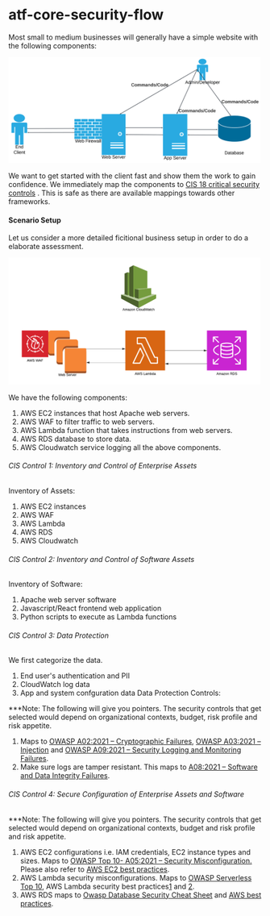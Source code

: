 # atf-core-security-flow
Most small to medium businesses will generally have a simple website with the following components:

<img src="images/small-business-web.png" alt="Lucidchart Diagram" width="500"/>

We want to get started with the client fast and show them the work to gain confidence. We immediately map the components to <a href="https://www.cisecurity.org/controls/cis-controls-list" target="_blank">CIS 18 critical security controls</a> . This is safe as there are available mappings towards other frameworks.

#### Scenario Setup
Let us consider a more detailed ficitional business setup in order to do a elaborate assessment.

<img src="images/small-business-aws.png" alt="Lucidchart Diagram" width="500"/>

We have the following components:
1. AWS EC2 instances that host Apache web servers.
2. AWS WAF to filter traffic to web servers.
3. AWS Lambda function that takes instructions from web servers.
4. AWS RDS database to store data.
5. AWS Cloudwatch service logging all the above components.

###### CIS Control 1: Inventory and Control of Enterprise Assets
Inventory of Assets:
1. AWS EC2 instances
2. AWS WAF
3. AWS Lambda
4. AWS RDS
5. AWS Cloudwatch

###### CIS Control 2: Inventory and Control of Software Assets
Inventory of Software:
1. Apache web server software
2. Javascript/React frontend web application
3. Python scripts to execute as Lambda functions

###### CIS Control 3: Data Protection
We first categorize the data.
1. End user's authentication and PII
2. CloudWatch log data
3. App and system confguration data
Data Protection Controls:

***Note: The following will give you pointers. The security controls that get selected would depend on organizational contexts, budget, risk profile and risk appetite.
1. Maps to [OWASP A02:2021 – Cryptographic Failures](https://owasp.org/Top10/A02_2021-Cryptographic_Failures/), [OWASP A03:2021 – Injection](https://owasp.org/Top10/A03_2021-Injection/) and [OWASP A09:2021 – Security Logging and Monitoring Failures](https://owasp.org/Top10/A09_2021-Security_Logging_and_Monitoring_Failures/).
2. Make sure logs are tamper resistant. This maps to [A08:2021 – Software and Data Integrity Failures](https://owasp.org/Top10/A08_2021-Software_and_Data_Integrity_Failures/).

   
###### CIS Control 4: Secure Configuration of Enterprise Assets and Software
***Note: The following will give you pointers. The security controls that get selected would depend on organizational contexts, budget and risk profile and risk appetite.

1. AWS EC2 configurations i.e. IAM credentials, EC2 instance types and sizes. Maps to <a href="https://owasp.org/Top10/A05_2021-Security_Misconfiguration/" target="_blank">OWASP Top 10- A05:2021 – Security Misconfiguration.</a> Please also refer to [AWS EC2 best practices](https://docs.aws.amazon.com/AWSEC2/latest/UserGuide/ec2-best-practices.html).
2. AWS Lambda security misconfigurations. Maps to [OWASP Serverless Top 10](https://owasp.org/www-project-serverless-top-10/), AWS Lambda security best practices[1](https://docs.aws.amazon.com/lambda/latest/dg/best-practices.html) and [2](https://docs.aws.amazon.com/lambda/latest/dg/lambda-security.html).
3. AWS RDS maps to [Owasp Database Security Cheat Sheet](https://cheatsheetseries.owasp.org/cheatsheets/Database_Security_Cheat_Sheet.html) and [AWS best practices](https://aws.amazon.com/blogs/database/applying-best-practices-for-securing-sensitive-data-in-amazon-rds/).
